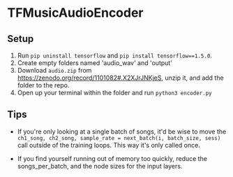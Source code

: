 # TFMusicAudioEncoder

## Setup
1. Run `pip uninstall tensorflow` and `pip install tensorflow==1.5.0`.
2. Create empty folders named 'audio_wav' and 'output'
3. Download `audio.zip` from https://zenodo.org/record/1101082#.X2XJrJNKjeS, unzip it, and add the folder to the repo.
4. Open up your terminal within the folder and run `python3 encoder.py`

## Tips
- If you're only looking at a single batch of songs, it'd be wise to move the
```ch1_song, ch2_song, sample_rate = next_batch(i, batch_size, sess)```
call outside of the training loops. This way it's only called once.

- If you find yourself running out of memory too quickly, reduce the songs_per_batch, and the node sizes for the input layers.
